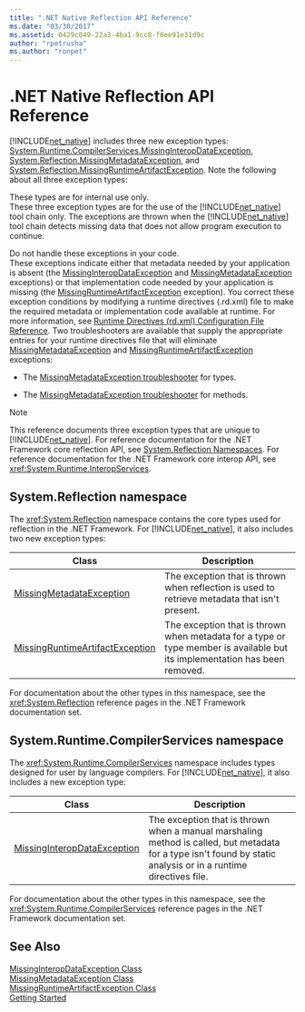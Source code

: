 ```yaml
---
title: ".NET Native Reflection API Reference"
ms.date: "03/30/2017"
ms.assetid: 0429c049-22a3-4ba1-9cc8-f6ee91e31d9c
author: "rpetrusha"
ms.author: "ronpet"
---
```

# .NET Native Reflection API Reference
[!INCLUDE[net_native](../../../includes/net-native-md.md)] includes three new exception types: [System.Runtime.CompilerServices.MissingInteropDataException](../../../docs/framework/net-native/missinginteropdataexception-class-net-native.md), [System.Reflection.MissingMetadataException](../../../docs/framework/net-native/missingmetadataexception-class-net-native.md), and [System.Reflection.MissingRuntimeArtifactException](../../../docs/framework/net-native/missingruntimeartifactexception-class-net-native.md). Note the following about all three exception types:  
  
 These types are for internal use only.  
 These three exception types are for the use of the [!INCLUDE[net_native](../../../includes/net-native-md.md)] tool chain only. The exceptions are thrown when the [!INCLUDE[net_native](../../../includes/net-native-md.md)] tool chain detects missing data that does not allow program execution to continue.  
  
 Do not handle these exceptions in your code.  
 These exceptions indicate either that metadata needed by your application is absent (the [MissingInteropDataException](../../../docs/framework/net-native/missinginteropdataexception-class-net-native.md) and [MissingMetadataException](../../../docs/framework/net-native/missingmetadataexception-class-net-native.md) exceptions) or that implementation code needed by your application is missing (the [MissingRuntimeArtifactException](../../../docs/framework/net-native/missingruntimeartifactexception-class-net-native.md) exception). You correct these exception conditions by modifying a runtime directives (.rd.xml) file to make the required metadata or implementation code available at runtime. For more information, see [Runtime Directives (rd.xml) Configuration File Reference](../../../docs/framework/net-native/runtime-directives-rd-xml-configuration-file-reference.md). Two troubleshooters are available that supply the appropriate entries for your runtime directives file that will eliminate [MissingMetadataException](../../../docs/framework/net-native/missingmetadataexception-class-net-native.md) and [MissingRuntimeArtifactException](../../../docs/framework/net-native/missingruntimeartifactexception-class-net-native.md) exceptions:  
  
-   The [MissingMetadataException troubleshooter](http://dotnet.github.io/native/troubleshooter/type.html) for types.  
  
-   The [MissingMetadataException troubleshooter](http://dotnet.github.io/native/troubleshooter/method.html) for methods.  
  
> [!NOTE]
>  This reference documents three exception types that are unique to [!INCLUDE[net_native](../../../includes/net-native-md.md)]. For reference documentation for the .NET Framework core reflection API, see [System.Reflection Namespaces](http://msdn.microsoft.com/library/gg145033.aspx). For reference documentation for the .NET Framework core interop API, see <xref:System.Runtime.InteropServices>.  
  
## System.Reflection namespace  
 The <xref:System.Reflection> namespace contains the core types used for reflection in the .NET Framework. For [!INCLUDE[net_native](../../../includes/net-native-md.md)], it also includes two new exception types:  
  
|Class|Description|  
|-----------|-----------------|  
|[MissingMetadataException](../../../docs/framework/net-native/missingmetadataexception-class-net-native.md)|The exception that is thrown when reflection is used to retrieve metadata that isn't present.|  
|[MissingRuntimeArtifactException](../../../docs/framework/net-native/missingruntimeartifactexception-class-net-native.md)|The exception that is thrown when metadata for a type or type member is available but its implementation has been removed.|  
  
 For documentation about the other types in this namespace, see the <xref:System.Reflection> reference pages in the .NET Framework documentation set.  
  
## System.Runtime.CompilerServices namespace  
 The <xref:System.Runtime.CompilerServices> namespace includes types designed for user by language compilers. For [!INCLUDE[net_native](../../../includes/net-native-md.md)], it also includes a new exception type:  
  
|Class|Description|  
|-----------|-----------------|  
|[MissingInteropDataException](../../../docs/framework/net-native/missinginteropdataexception-class-net-native.md)|The exception that is thrown when a manual marshaling method is called, but metadata for a type isn't found by static analysis or in a runtime directives file.|  
  
 For documentation about the other types in this namespace, see the <xref:System.Runtime.CompilerServices> reference pages in the .NET Framework documentation set.  
  
## See Also  
 [MissingInteropDataException Class](../../../docs/framework/net-native/missinginteropdataexception-class-net-native.md)  
 [MissingMetadataException Class](../../../docs/framework/net-native/missingmetadataexception-class-net-native.md)  
 [MissingRuntimeArtifactException Class](../../../docs/framework/net-native/missingruntimeartifactexception-class-net-native.md)  
 [Getting Started](../../../docs/framework/net-native/getting-started-with-net-native.md)
